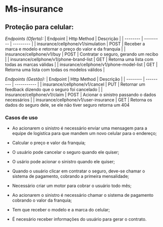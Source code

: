 # Ms-insurance

## Proteção para celular: 

*Endpoints (Oferta):*
| Endpoint | Http Method | Descrição |
| -------- | --------- | --------- |
| insurance/cellphone/v1/simulation | POST | Receber a marca e modelo e retornar o preço do valor e da franquia |
| insurance/cellphone/v1/buy | POST | Contratar o seguro, gerando um recibo |
| insurance/cellphone/v1/phone-brand-list | GET | Retorna uma lista com todas as marcas válidas |
| insurance/cellphone/v1/phone-model-list | GET | Retorna uma lista com todas os modelos válidos |

*Endpoints (Gestão):*
| Endpoint | Http Method | Descrição |
| -------- | --------- | ----------- |
| insurance/cellphone/v1/cancel | PUT | Retornar um feedback dizendo que o seguro foi cancelado |
| insurance/cellphone/v1/claim | POST | Acionar o sinistro passando o dados necessários |
| insurance/cellphone/v1/user-insurance | GET | Retorna os dados do seguro dele, se ele não tiver seguro retorna um 404

### Casos de uso

- Ao acionarem o sinistro é necessário enviar uma mensagem para a equipe de logistíca para que mandem um novo celular para o endereço;

- Calcular o preço e valor da franquia;
  
- O usuário pode cancelar o seguro quando ele quiser;

- O usário pode acionar o sinistro quando ele quiser;

- Quando o usuário clicar em contratar o seguro, deve-se chamar o sistema de pagamento, cobrando a primeira mensalidade;
  
- Necessário criar um motor para cobrar o usuário todo mês;
  
- Ao acionarem o sinistro é necessário chamar o sistema de pagamento cobrando o valor da franquia;

- Tem que receber o modelo e a marca do celular;

- É necesário receber informações do usuário para gerar o contrato.

